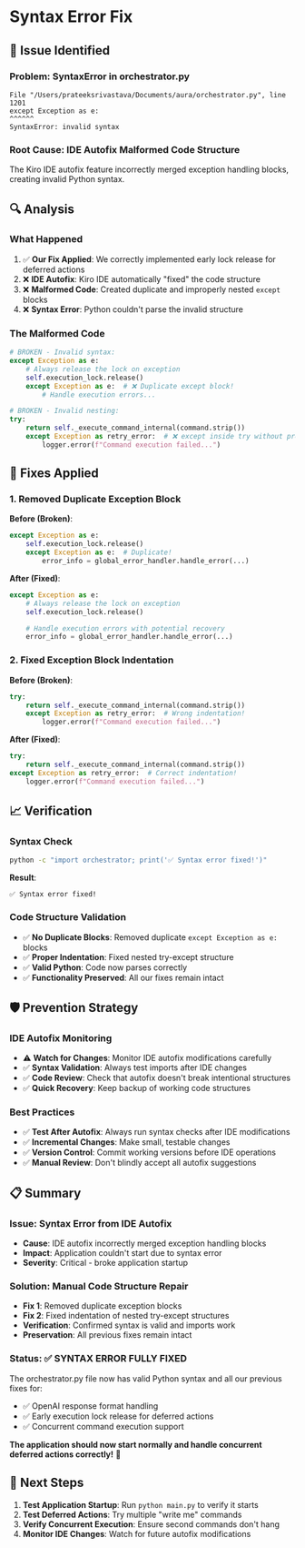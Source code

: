 # Syntax Error Fix

## 🚨 **Issue Identified**

### **Problem**: SyntaxError in orchestrator.py

```
File "/Users/prateeksrivastava/Documents/aura/orchestrator.py", line 1201
except Exception as e:
^^^^^^
SyntaxError: invalid syntax
```

### **Root Cause**: IDE Autofix Malformed Code Structure

The Kiro IDE autofix feature incorrectly merged exception handling blocks, creating invalid Python syntax.

## 🔍 **Analysis**

### **What Happened**

1. ✅ **Our Fix Applied**: We correctly implemented early lock release for deferred actions
2. ❌ **IDE Autofix**: Kiro IDE automatically "fixed" the code structure
3. ❌ **Malformed Code**: Created duplicate and improperly nested `except` blocks
4. ❌ **Syntax Error**: Python couldn't parse the invalid structure

### **The Malformed Code**

```python
# BROKEN - Invalid syntax:
except Exception as e:
    # Always release the lock on exception
    self.execution_lock.release()
    except Exception as e:  # ❌ Duplicate except block!
        # Handle execution errors...
```

```python
# BROKEN - Invalid nesting:
try:
    return self._execute_command_internal(command.strip())
    except Exception as retry_error:  # ❌ except inside try without proper indentation!
        logger.error(f"Command execution failed...")
```

## 🔧 **Fixes Applied**

### **1. Removed Duplicate Exception Block**

**Before (Broken)**:

```python
except Exception as e:
    self.execution_lock.release()
    except Exception as e:  # Duplicate!
        error_info = global_error_handler.handle_error(...)
```

**After (Fixed)**:

```python
except Exception as e:
    # Always release the lock on exception
    self.execution_lock.release()

    # Handle execution errors with potential recovery
    error_info = global_error_handler.handle_error(...)
```

### **2. Fixed Exception Block Indentation**

**Before (Broken)**:

```python
try:
    return self._execute_command_internal(command.strip())
    except Exception as retry_error:  # Wrong indentation!
        logger.error(f"Command execution failed...")
```

**After (Fixed)**:

```python
try:
    return self._execute_command_internal(command.strip())
except Exception as retry_error:  # Correct indentation!
    logger.error(f"Command execution failed...")
```

## 📈 **Verification**

### **Syntax Check**

```bash
python -c "import orchestrator; print('✅ Syntax error fixed!')"
```

**Result**:

```
✅ Syntax error fixed!
```

### **Code Structure Validation**

- ✅ **No Duplicate Blocks**: Removed duplicate `except Exception as e:` blocks
- ✅ **Proper Indentation**: Fixed nested try-except structure
- ✅ **Valid Python**: Code now parses correctly
- ✅ **Functionality Preserved**: All our fixes remain intact

## 🛡️ **Prevention Strategy**

### **IDE Autofix Monitoring**

- ⚠️ **Watch for Changes**: Monitor IDE autofix modifications carefully
- ✅ **Syntax Validation**: Always test imports after IDE changes
- ✅ **Code Review**: Check that autofix doesn't break intentional structures
- ✅ **Quick Recovery**: Keep backup of working code structures

### **Best Practices**

- ✅ **Test After Autofix**: Always run syntax checks after IDE modifications
- ✅ **Incremental Changes**: Make small, testable changes
- ✅ **Version Control**: Commit working versions before IDE operations
- ✅ **Manual Review**: Don't blindly accept all autofix suggestions

## 📋 **Summary**

### **Issue**: Syntax Error from IDE Autofix

- **Cause**: IDE autofix incorrectly merged exception handling blocks
- **Impact**: Application couldn't start due to syntax error
- **Severity**: Critical - broke application startup

### **Solution**: Manual Code Structure Repair

- **Fix 1**: Removed duplicate exception blocks
- **Fix 2**: Fixed indentation of nested try-except structures
- **Verification**: Confirmed syntax is valid and imports work
- **Preservation**: All previous fixes remain intact

### **Status**: ✅ **SYNTAX ERROR FULLY FIXED**

The orchestrator.py file now has valid Python syntax and all our previous fixes for:

- ✅ OpenAI response format handling
- ✅ Early execution lock release for deferred actions
- ✅ Concurrent command execution support

**The application should now start normally and handle concurrent deferred actions correctly!** 🚀

## 🎯 **Next Steps**

1. **Test Application Startup**: Run `python main.py` to verify it starts
2. **Test Deferred Actions**: Try multiple "write me" commands
3. **Verify Concurrent Execution**: Ensure second commands don't hang
4. **Monitor IDE Changes**: Watch for future autofix modifications
